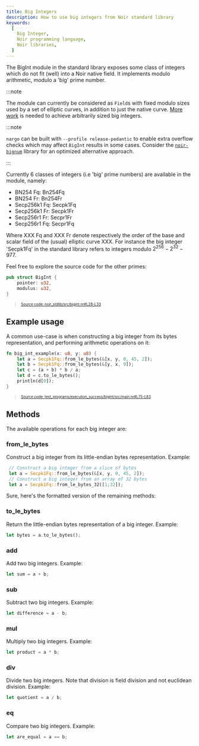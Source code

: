 ```yaml
---
title: Big Integers
description: How to use big integers from Noir standard library
keywords:
  [
    Big Integer,
    Noir programming language,
    Noir libraries,
  ]
---
```


The BigInt module in the standard library exposes some class of integers which do not fit (well) into a Noir native field. It implements modulo arithmetic, modulo a 'big' prime number.

:::note

The module can currently be considered as `Field`s with fixed modulo sizes used by a set of elliptic curves, in addition to just the native curve. [More work](https://github.com/noir-lang/noir/issues/510) is needed to achieve arbitrarily sized big integers.

:::note

`nargo` can be built with `--profile release-pedantic` to enable extra overflow checks which may affect `BigInt` results in some cases.
Consider the [`noir-bignum`](https://github.com/noir-lang/noir-bignum) library for an optimized alternative approach.

:::

Currently 6 classes of integers (i.e 'big' prime numbers) are available in the module, namely:

- BN254 Fq: Bn254Fq
- BN254 Fr: Bn254Fr
- Secp256k1 Fq: Secpk1Fq
- Secp256k1 Fr: Secpk1Fr
- Secp256r1 Fr: Secpr1Fr
- Secp256r1 Fq: Secpr1Fq

Where XXX Fq and XXX Fr denote respectively the order of the base and scalar field of the (usual) elliptic curve XXX.
For instance the big integer 'Secpk1Fq' in the standard library refers to integers modulo $2^{256}-2^{32}-977$.

Feel free to explore the source code for the other primes:

```rust title="big_int_definition" showLineNumbers 
pub struct BigInt {
    pointer: u32,
    modulus: u32,
}
```
> <sup><sub><a href="https://github.com/noir-lang/noir/blob/master/noir_stdlib/src/bigint.nr#L28-L33" target="_blank" rel="noopener noreferrer">Source code: noir_stdlib/src/bigint.nr#L28-L33</a></sub></sup>


## Example usage

A common use-case is when constructing a big integer from its bytes representation, and performing arithmetic operations on it:

```rust title="big_int_example" showLineNumbers 
fn big_int_example(x: u8, y: u8) {
    let a = Secpk1Fq::from_le_bytes(&[x, y, 0, 45, 2]);
    let b = Secpk1Fq::from_le_bytes(&[y, x, 9]);
    let c = (a + b) * b / a;
    let d = c.to_le_bytes();
    println(d[0]);
}
```
> <sup><sub><a href="https://github.com/noir-lang/noir/blob/master/test_programs/execution_success/bigint/src/main.nr#L75-L83" target="_blank" rel="noopener noreferrer">Source code: test_programs/execution_success/bigint/src/main.nr#L75-L83</a></sub></sup>


## Methods

The available operations for each big integer are:

### from_le_bytes

Construct a big integer from its little-endian bytes representation. Example:

```rust
 // Construct a big integer from a slice of bytes
 let a = Secpk1Fq::from_le_bytes(&[x, y, 0, 45, 2]);
 // Construct a big integer from an array of 32 bytes
 let a = Secpk1Fq::from_le_bytes_32([1;32]);
 ```

Sure, here's the formatted version of the remaining methods:

### to_le_bytes

Return the little-endian bytes representation of a big integer. Example:

```rust
let bytes = a.to_le_bytes();
```

### add

Add two big integers. Example:

```rust
let sum = a + b;
```

### sub

Subtract two big integers. Example:

```rust
let difference = a - b;
```

### mul

Multiply two big integers. Example:

```rust
let product = a * b;
```

### div

Divide two big integers. Note that division is field division and not euclidean division. Example:

```rust
let quotient = a / b;
```

### eq

Compare two big integers. Example:

```rust
let are_equal = a == b;
```
